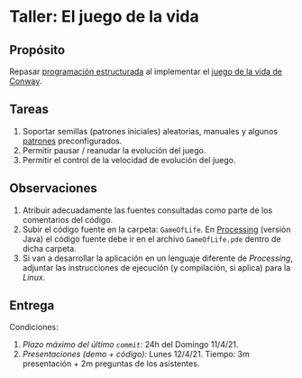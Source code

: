 # Taller: El juego de la vida

## Propósito

Repasar [programación estructurada](objetos.github.io/structured_programming/) al implementar el [juego de la vida de Conway](https://en.wikipedia.org/wiki/Conway's_Game_of_Life).


## Tareas

1. Soportar semillas (patrones iniciales) aleatorias, manuales y algunos [patrones](https://en.wikipedia.org/wiki/Conway's_Game_of_Life#Examples_of_patterns) preconfigurados.
2. Permitir pausar / reanudar la evolución del juego.
3. Permitir el control de la velocidad de evolución del juego.

## Observaciones

1. Atribuir adecuadamente las fuentes consultadas como parte de los comentarios del código.
2. Subir el código fuente en la carpeta: `GameOfLife`. En [Processing](https://processing.org) (versión Java) el código fuente debe ir en el archivo `GameOfLife.pde` dentro de dicha carpeta.
3. Si van a desarrollar la aplicación en un lenguaje diferente de *Processing*, adjuntar las instrucciones de ejecución (y compilación, si aplica) para la *Linux*.

## Entrega

Condiciones:

1. _Plazo máximo del último `commit`:_ 24h del Domingo 11/4/21.
2. _Presentaciones (demo + código):_ Lunes 12/4/21. Tiempo: 3m presentación +  2m preguntas de los asistentes.

